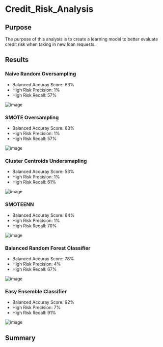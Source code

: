 # Credit_Risk_Analysis

## Purpose

The purpose of this analysis is to create a learning model to better evaluate credit risk when taking in new loan requests.

## Results

### Naive Random Oversampling
- Balanced Accuray Score: 63%
- High Risk Precision: 1%
- High Risk Recall: 57%

![image](https://user-images.githubusercontent.com/109488343/211247484-f6894e5b-772c-4962-9c45-cba75737bc29.png)

### SMOTE Oversampling
- Balanced Accuray Score: 63%
- High Risk Precision: 1%
- High Risk Recall: 57%

![image](https://user-images.githubusercontent.com/109488343/211248731-6e099724-3627-4dbf-94a3-cb6b3630a607.png)

### Cluster Centroids Undersmapling
- Balanced Accuray Score: 53%
- High Risk Precision: 1%
- High Risk Recall: 61%

![image](https://user-images.githubusercontent.com/109488343/211248891-efe86960-2760-4157-a184-8a3ad981cd7d.png)

### SMOTEENN
- Balanced Accuray Score: 64%
- High Risk Precision: 1%
- High Risk Recall: 70%

![image](https://user-images.githubusercontent.com/109488343/211249672-f24ca40e-518a-4561-9a49-1a3a6d75757c.png)

### Balanced Random Forest Classifier
- Balanced Accuray Score: 78%
- High Risk Precision: 4%
- High Risk Recall: 67%

![image](https://user-images.githubusercontent.com/109488343/211249405-b9bd62d5-b013-46f6-9ff1-540eac3ba31a.png)

### Easy Ensemble Classifier
- Balanced Accuray Score: 92%
- High Risk Precision: 7%
- High Risk Recall: 91%

![image](https://user-images.githubusercontent.com/109488343/211249516-667cc0a0-f10c-4b11-8ff0-8f376325159e.png)

## Summary

